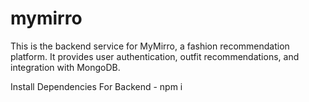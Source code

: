 # mymirro
This is the backend service for MyMirro, a fashion recommendation platform. It provides user authentication, outfit recommendations, and integration with MongoDB.

Install Dependencies
For Backend - npm i
